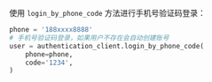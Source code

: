 使用 `login_by_phone_code` 方法进行手机号验证码登录：

```python
phone = '188xxxx8888'
# 手机号验证码登录，如果用户不存在会自动创建账号
user = authentication_client.login_by_phone_code(
    phone=phone,
    code='1234',
)
```